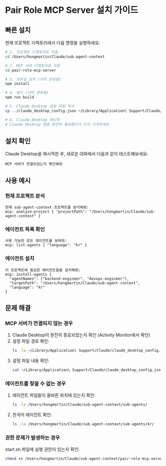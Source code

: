 # Pair Role MCP Server 설치 가이드

## 빠른 설치

현재 프로젝트 디렉토리에서 다음 명령을 실행하세요:

```bash
# 1. 프로젝트 디렉토리로 이동
cd /Users/hongmartin/Claude/sub-agent-context

# 2. MCP 서버 디렉토리로 이동
cd pair-role-mcp-server

# 3. 의존성 설치 (이미 완료됨)
npm install

# 4. 빌드 (이미 완료됨)
npm run build

# 5. Claude Desktop 설정 파일 복사
cp ../claude_desktop_config.json ~/Library/Application\ Support/Claude/

# 6. Claude Desktop 재시작
# Claude Desktop 앱을 완전히 종료했다가 다시 시작하세요
```

## 설치 확인

Claude Desktop을 재시작한 후, 새로운 대화에서 다음과 같이 테스트해보세요:

```
MCP 서버가 연결되었는지 확인해줘
```

## 사용 예시

### 현재 프로젝트 분석
```
현재 sub-agent-context 프로젝트를 분석해줘:
mcp: analyze-project { "projectPath": "/Users/hongmartin/Claude/sub-agent-context" }
```

### 에이전트 목록 확인
```
사용 가능한 모든 에이전트를 보여줘:
mcp: list-agents { "language": "kr" }
```

### 에이전트 설치
```
이 프로젝트에 필요한 에이전트들을 설치해줘:
mcp: install-agents {
  "agentNames": ["backend-engineer", "devops-engineer"],
  "targetPath": "/Users/hongmartin/Claude/sub-agent-context",
  "language": "kr"
}
```

## 문제 해결

### MCP 서버가 연결되지 않는 경우

1. Claude Desktop이 완전히 종료되었는지 확인 (Activity Monitor에서 확인)
2. 설정 파일 경로 확인:
   ```bash
   ls -la ~/Library/Application\ Support/Claude/claude_desktop_config.json
   ```
3. 설정 파일 내용 확인:
   ```bash
   cat ~/Library/Application\ Support/Claude/claude_desktop_config.json
   ```

### 에이전트를 찾을 수 없는 경우

1. 에이전트 파일들이 올바른 위치에 있는지 확인:
   ```bash
   ls -la /Users/hongmartin/Claude/sub-agent-context/sub-agents/
   ```

2. 한국어 에이전트 확인:
   ```bash
   ls -la /Users/hongmartin/Claude/sub-agent-context/sub-agents/kr/
   ```

### 권한 문제가 발생하는 경우

start.sh 파일에 실행 권한이 있는지 확인:
```bash
chmod +x /Users/hongmartin/Claude/sub-agent-context/pair-role-mcp-server/start.sh
```